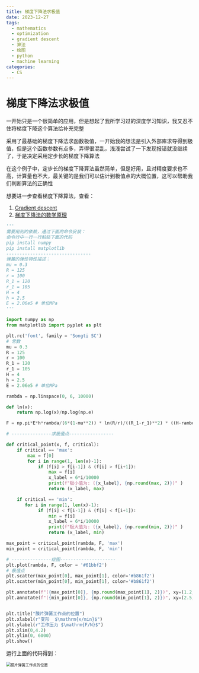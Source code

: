 ```yaml
---
title: 梯度下降法求极值 
date: 2023-12-27
tags: 
  - mathematics 
  - optimization
  - gradient descent
  - 算法
  - 绘图
  - python
  - machine learning
categories: 
  - CS
---
```


# 梯度下降法求极值

一开始只是一个很简单的应用，但是想起了我所学习过的深度学习知识，我又忍不住将梯度下降这个算法给补充完整

<!-- more -->

采用了最基础的梯度下降法求函数极值，一开始我的想法是引入外部库求导得到极值，但是这个函数参数有点多，弄得很混乱，浅浅尝试了一下发现报错就没继续了，于是决定采用定步长的梯度下降算法

在这个例子中，定步长的梯度下降算法虽然简单，但是好用，且对精度要求也不高，计算量也不大，最关键的是我们可以估计到极值点的大概位置，这可以帮助我们判断算法的正确性

想要进一步查看梯度下降算法，查看：
1. [Gradient descent](https://en.wikipedia.org/wiki/Gradient_descent)
2. [梯度下降法的数学原理](https://dsfftp.readthedocs.io/zh-cn/latest/Linear-Regression/梯度下降法的数学原理.html)

```python
'''
需要用到的依赖，通过下面的命令安装：
命令行中一行一行粘贴下面的代码
pip install numpy
pip install matplotlib
--------------------------------
弹簧的弹性特性描述：
mu = 0.3
R = 125
r = 100
R_1 = 120
r_1 = 105
H = 4
h = 2.5
E = 2.06e5 # 单位MPa
'''

import numpy as np
from matplotlib import pyplot as plt

plt.rc('font', family = 'Songti SC')
# 常数
mu = 0.3
R = 125
r = 100
R_1 = 120
r_1 = 105
H = 4
h = 2.5
E = 2.06e5 # 单位MPa

rambda = np.linspace(0, 6, 10000)

def ln(x):
    return np.log(x)/np.log(np.e)

F = np.pi*E*h*rambda/(6*(1-mu**2)) * ln(R/r)/((R_1-r_1)**2) * ((H-rambda*(R-r)/(R_1-r_1))*(H-rambda/2*(R-r)/(R_1-r_1))+h**2)

# ---------------求极值点-----------------

def critical_point(x, f, critical):
    if critical == 'max':
        max = f[0]
        for i in range(1, len(x)-1):
            if (f[i] > f[i-1]) & (f[i] > f[i+1]):
                max = f[i]
                x_label = 6*i/10000 
                print(f"极小值为: ({x_label}, {np.round(max, 2)})" ) 
                return (x_label, max)

    if critical == 'min':
       for i in range(1, len(x)-1):
            if (f[i] < f[i-1]) & (f[i] < f[i+1]):
                min = f[i]
                x_label = 6*i/10000 
                print(f"极大值为: ({x_label}, {np.round(min, 2)})" ) 
                return (x_label, min)

max_point = critical_point(rambda, F, 'max')
min_point = critical_point(rambda, F, 'min')

# ---------------绘图---------------------
plt.plot(rambda, F, color = '#61bbf2')
# 极值点
plt.scatter(max_point[0], max_point[1], color='#b861f2')
plt.scatter(min_point[0], min_point[1], color='#b861f2')

plt.annotate(f"({max_point[0]}, {np.round(max_point[1], 2)})", xy=(1.2, 5000), xytext=(1.2, 5000), ha='left', va='top', fontsize=14)
plt.annotate(f"({min_point[0]}, {np.round(min_point[1], 2)})", xy=(2.5, 4000), xytext=(2.5, 4000), ha='left', va='top', fontsize=14)


plt.title("膜片弹簧工作点的位置")
plt.xlabel(r"变形  $\mathrm{x/min}$")
plt.ylabel(r"工作压力 $\mathrm{F/N}$")
plt.xlim(0,4.2)
plt.ylim(0, 6000)
plt.show() 
```

运行上面的代码得到：

<img src="https://mdstore.oss-cn-beijing.aliyuncs.com/markdown/%E8%86%9C%E7%89%87%E5%BC%B9%E7%B0%A7%E5%B7%A5%E4%BD%9C%E7%82%B9%E7%9A%84%E4%BD%8D%E7%BD%AE.png" alt="膜片弹簧工作点的位置" style="zoom:72%;" />
